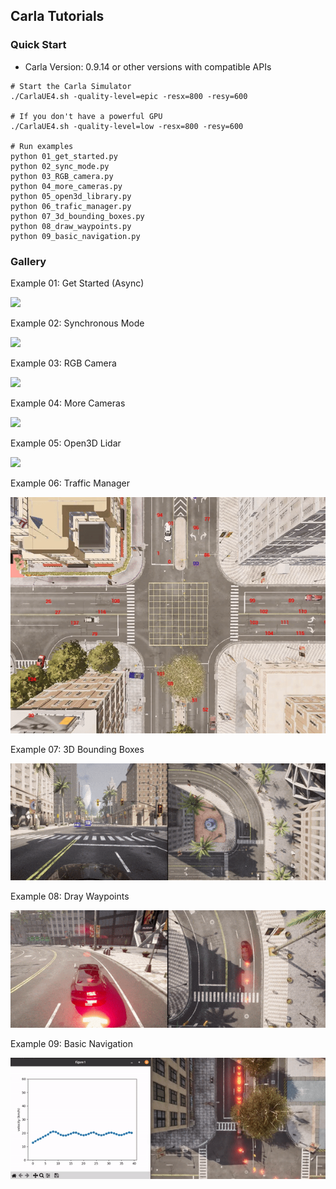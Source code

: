 ## Carla Tutorials


### Quick Start

- Carla Version: 0.9.14 or other versions with compatible APIs

```
# Start the Carla Simulator
./CarlaUE4.sh -quality-level=epic -resx=800 -resy=600

# If you don't have a powerful GPU
./CarlaUE4.sh -quality-level=low -resx=800 -resy=600

# Run examples
python 01_get_started.py
python 02_sync_mode.py
python 03_RGB_camera.py
python 04_more_cameras.py
python 05_open3d_library.py
python 06_trafic_manager.py
python 07_3d_bounding_boxes.py
python 08_draw_waypoints.py
python 09_basic_navigation.py
```

### Gallery

Example 01: Get Started (Async)

![](docs/01_get_started.gif)

Example 02: Synchronous Mode

![](docs/02_sync_mode.gif)

Example 03: RGB Camera

![](docs/03_RGB_camera.gif)

Example 04: More Cameras

![](docs/04_more_cameras.gif)

Example 05: Open3D Lidar

![](docs/05_open3d_lidar.gif)

Example 06: Traffic Manager

![](docs/06_traffic_manager.gif)

Example 07: 3D Bounding Boxes

![](docs/07_3d_bounding_boxes.gif)

Example 08: Dray Waypoints

![](docs/08_draw_waypoints.gif)

Example 09: Basic Navigation

![](docs/09_basic_navigation.gif)
